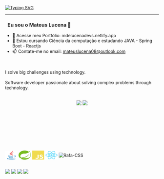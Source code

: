 <div>
    <a href="https://git.io/typing-svg"><img src="https://readme-typing-svg.demolab.com?font=Fira+Code&size=30&pause=1000&vCenter=true&width=425&height=35&lines=%3C+Hello%2C+World!+%2F%3E" alt="Typing SVG" /></a>
    <hr>
   
  </div>
</div>



###  &nbsp; Eu sou o Mateus Lucena 👋
- 🔭 Acesse meu Portfólio: mdelucenadevs.netlify.app
- 🌱 Estou cursando Ciência da computação e estudando JAVA - Spring Boot - Reactjs
- 📫 Contate-me no email: mateuslucena08@outlook.com

&nbsp;
 &nbsp;


<p align="left">I solve big challenges using technology. <br><br> Software developer passionate about solving complex problems through technology. </p>&nbsp;&nbsp;

<div  align="center" style="margin-bottom:100px">
<img width=55% align="center"  src="https://github-readme-streak-stats.herokuapp.com?user=mdelucena&theme=radical&mode=weekly" />
<img width=40% align="center" src="https://github-readme-stats-git-main-rafaelalexandrino.vercel.app/api/top-langs/?username=mdelucena&show_icons=true&theme=radical&layout=compact" />
 </div>
 
 &nbsp;
 &nbsp;


<div style="display: inline_block"><br>
  <img align="center" alt="Rafa-Python" height="30" width="40" src="https://raw.githubusercontent.com/devicons/devicon/master/icons/java/java-original.svg">
  <img align="center" alt="Rafa-CSS" height="30" width="40" src="https://raw.githubusercontent.com/devicons/devicon/master/icons/spring/spring-original.svg">
  <img align="center" alt="Rafa-Js" height="30" width="40" src="https://raw.githubusercontent.com/devicons/devicon/master/icons/javascript/javascript-plain.svg">
  <img align="center" alt="Rafa-React" height="30" width="40" src="https://raw.githubusercontent.com/devicons/devicon/master/icons/react/react-original.svg">
  <img align="center" alt="Rafa-CSS" height="30" width="40" src="https://raw.githubusercontent.com/devicons/devicon/master/icons/node/node-original.svg">
  
  
</div>

##

<div> 
  <a href="https://instagram.com/mat.lucena" target="_blank"><img src="https://img.shields.io/badge/-Instagram-%23E4405F?style=for-the-badge&logo=instagram&logoColor=white" target="_blank"></a>
 <a href="https://discord.gg/VrEBEWBq" target="_blank"><img src="https://img.shields.io/badge/Discord-7289DA?style=for-the-badge&logo=discord&logoColor=white" target="_blank"></a> 
  <a href = "mailto:mateuslucena08@gmail.com"><img src="https://img.shields.io/badge/-Gmail-%23333?style=for-the-badge&logo=gmail&logoColor=white" target="_blank"></a>
  <a href="https://www.linkedin.com/in/mateus-lucena-7b1298175/" target="_blank"><img src="https://img.shields.io/badge/-LinkedIn-%230077B5?style=for-the-badge&logo=linkedin&logoColor=white" target="_blank"></a> 

</div>



